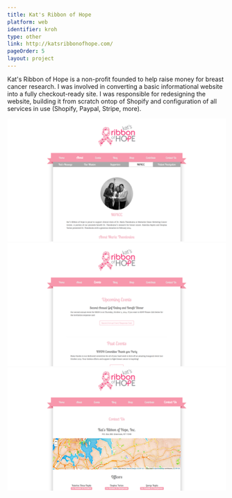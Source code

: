 ```yaml
---
title: Kat's Ribbon of Hope
platform: web
identifier: kroh
type: other
link: http://katsribbonofhope.com/
pageOrder: 5
layout: project
---
```


Kat's Ribbon of Hope is a non-profit founded to help raise money for breast cancer research. I was involved in converting a basic informational website into a fully checkout-ready site. I was responsible for redesigning the website, building it from scratch ontop of Shopify and configuration of all services in use (Shopify, Paypal, Stripe, more).

![About Page](./images/1.png)
![Events Page](./images/2.png)
![Contact Us Page](./images/3.png)
